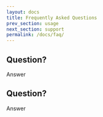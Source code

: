 ```yaml
---
layout: docs
title: Frequently Asked Questions
prev_section: usage
next_section: support
permalink: /docs/faq/
---
```


## Question?

Answer

## Question?

Answer

